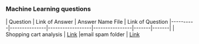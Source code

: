 ### Machine Learning  questions
| Question | Link of Answer | Answer Name File | Link of Question 
|----------|---------------|------------------|----------------|-------|-------|
| Shopping cart analysis   | [Link](https://github.com/liam1550/data-science-problems/tree/main/Shopping%20cart%20analysis) |email spam folder | [Link](https://quera.org/problemset/125313)


